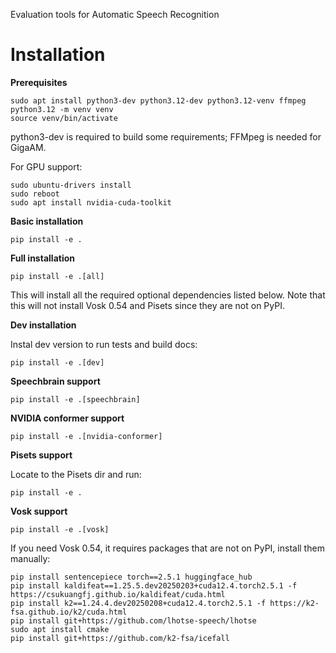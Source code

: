 Evaluation tools for Automatic Speech Recognition

# Installation

**Prerequisites**

```
sudo apt install python3-dev python3.12-dev python3.12-venv ffmpeg
python3.12 -m venv venv
source venv/bin/activate
```

python3-dev is required to build some requirements; FFMpeg is needed for GigaAM.

For GPU support:

```
sudo ubuntu-drivers install
sudo reboot
sudo apt install nvidia-cuda-toolkit
```

**Basic installation**

```
pip install -e .
```

**Full installation**

```
pip install -e .[all]
```

This will install all the required optional dependencies listed below. Note that this will not install Vosk 0.54 and Pisets since they are not on PyPI.

**Dev installation**

Instal dev version to run tests and build docs:

```
pip install -e .[dev]
```

**Speechbrain support**

```
pip install -e .[speechbrain]
```

**NVIDIA conformer support**

```
pip install -e .[nvidia-conformer]
```

**Pisets support**

Locate to the Pisets dir and run:

```
pip install -e .
```

**Vosk support**

```
pip install -e .[vosk]
```

If you need Vosk 0.54, it requires packages that are not on PyPI, install them manually:

```
pip install sentencepiece torch==2.5.1 huggingface_hub
pip install kaldifeat==1.25.5.dev20250203+cuda12.4.torch2.5.1 -f https://csukuangfj.github.io/kaldifeat/cuda.html
pip install k2==1.24.4.dev20250208+cuda12.4.torch2.5.1 -f https://k2-fsa.github.io/k2/cuda.html
pip install git+https://github.com/lhotse-speech/lhotse
sudo apt install cmake
pip install git+https://github.com/k2-fsa/icefall
```